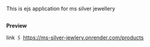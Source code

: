 
This is ejs application for ms silver jewellery
##
**Preview**

link 🖇️ https://ms-silver-jewlery.onrender.com/products